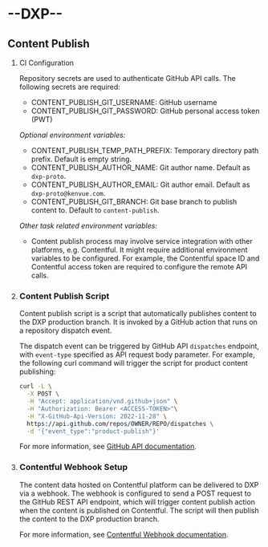 # --DXP--

## Content Publish

1. CI Configuration

    Repository secrets are used to authenticate GitHub API calls. The following secrets are required:
    - CONTENT_PUBLISH_GIT_USERNAME: GitHub username
    - CONTENT_PUBLISH_GIT_PASSWORD: GitHub personal access token (PWT)


    *Optional environment variables:*
    - CONTENT_PUBLISH_TEMP_PATH_PREFIX: Temporary directory path prefix. Default is empty string.
    - CONTENT_PUBLISH_AUTHOR_NAME: Git author name. Default as `dxp-proto`.
    - CONTENT_PUBLISH_AUTHOR_EMAIL: Git author email. Default as `dxp-proto@kenvue.com`.
    - CONTENT_PUBLISH_GIT_BRANCH: Git base branch to publish content to. Default to `content-publish`.

    *Other task related environment variables:*

      - Content publish process may involve service integration with other platforms, e.g. Contentful. It might require additional environment variables to be configured. For example, the Contentful space ID and Contentful access token are required to configure the remote API calls.

1. ### Content Publish Script
    Content publish script is a script that automatically publishes content to the DXP production branch. It is invoked by a GitHub action that runs on a repository dispatch event. 

    The dispatch event can be triggered by GitHub API `dispatches` endpoint, with `event-type` specified as API request body parameter. For example, the following curl command will trigger the script for product content publishing:

    ```bash
    curl -L \
      -X POST \
      -H "Accept: application/vnd.github+json" \
      -H "Authorization: Bearer <ACCESS-TOKEN>"\
      -H "X-GitHub-Api-Version: 2022-11-28" \
      https://api.github.com/repos/OWNER/REPO/dispatches \
      -d '{"event_type":"product-publish"}'
    ```

    For more information, see [GitHub API documentation](https://docs.github.com/en/rest/reference/repos#create-a-repository-dispatch-event).

1. ### Contentful Webhook Setup

    The content data hosted on Contentful platform can be delivered to DXP via a webhook. The webhook is configured to send a POST request to the GitHub REST API endpoint, which will trigger content publish action when the content is published on Contentful. The script will then publish the content to the DXP production branch.

    For more information, see [Contentful Webhook documentation](https://www.contentful.com/developers/docs/concepts/webhooks/).